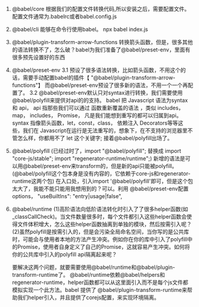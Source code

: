 1. @babel/core
    根据我们的配置文件转换代码,所以安装之后，需要配置文件。
    配置文件通常为.babelrc或者babel.config.js
2. @babel/cli
    能够在命令行使用babel。
    npx babel index.js
3. @babel/plugin-transform-arrow-functions
    转换箭头函数，但是，很多其他的语法转换不了，怎么破？babel为我们准备了@babel/preset-env，里面有很多预先设置好的东西
4. @babel/preset-env
    3.1 预设了很多语法转换，比如箭头函数，不用这个的话，需要手动配置babel的插件【 "@babel/plugin-transform-arrow-functions"】
    而@babel/preset-env预设了很多新的语法，不用一个一个再配置了。
    3.2 @babel/preset-env默认只对syntax进行转换，我们需要使用@babel/polyfill来提供对api的的支持。
    babel 把 Javascript 语法为syntax 和 api， api 指那些我们可以通过 函数重新覆盖的语法 ，类似 includes， map， includes， Promise， 凡是我们能想到重写的都可以归属到api。syntax 指像箭头函数，let，const，class， 依赖注入 Decorators等等这些，我们在 Javascript在运行是无法重写的，想象下，在不支持的浏览器里不管怎么样，你都用不了 let 这个关键字;
    接着@babel/polyfill出场了。
5. @babel/polyfill
    (已经过时了，import "@babel/polyfill"; 替换成 import "core-js/stable";
    import "regenerator-runtime/runtime";)
    新增的语法是可以用@babel/preset-env来transform的，但是新的api只能被polyfill。
    (@babel/polyfill这个包本身是没有内容的，它依赖于core-js和regenerator-runtime这两个包)
    在入口处，引入import '@babel/polyfill'即可，但是这个包太大了，我能不能只能用我想用到的？可以。利用 @babel/preset-env配置options，  "useBuiltIns": "entry|usage|false",
6. @babel/runtime
    (1)高阶语法向低阶语法转化时引入了了很多helper函数(如_classCallCheck)。当文件数量很多时，每个文件都引入这些helper函数会使得文件体积增大，怎么这些helper函数抽离到单独的模块，然后按需引入呢？
    (2)虽然polyfill是按需引入的，但是会污染全局命名空间，当你写的是公共库时，可能会与使用者本地的方法产生冲突。例如你在你的库中引入了polyfill中的Promise，使用者自身定义了自己的Promise，这就容易产生冲突。如何将你的公共库中引入的polyfill api隔离起来呢？

    要解决这两个问题，就要需要使用@babel/runtime和@babel/plugin-transform-runtime了。
    @babel/runtime依赖@babel/helpers和regenerator-runtime，helper函数都可以从这里面引入而不是每个js文件都模拟实现一个此方法。babel 提供了 @babel/plugin-transform-runtime来帮助我们helper引入，并且提供了corejs配置，来实现环境隔离。